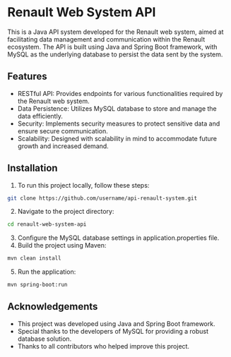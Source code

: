 # Renault Web System API
This is a Java API system developed for the Renault web system, aimed at facilitating data management and communication within the Renault ecosystem. The API is built using Java and Spring Boot framework, with MySQL as the underlying database to persist the data sent by the system.

## Features

- RESTful API: Provides endpoints for various functionalities required by the Renault web system.
- Data Persistence: Utilizes MySQL database to store and manage the data efficiently.
- Security: Implements security measures to protect sensitive data and ensure secure communication.
- Scalability: Designed with scalability in mind to accommodate future growth and increased demand.
  
## Installation
1. To run this project locally, follow these steps:

```bash
git clone https://github.com/username/api-renault-system.git
```
2. Navigate to the project directory:
```bash
cd renault-web-system-api
```
3. Configure the MySQL database settings in application.properties file.
4. Build the project using Maven:
```bash
mvn clean install
```
5. Run the application:
```bash
mvn spring-boot:run
```
## Acknowledgements
- This project was developed using Java and Spring Boot framework.
- Special thanks to the developers of MySQL for providing a robust database solution.
- Thanks to all contributors who helped improve this project.
